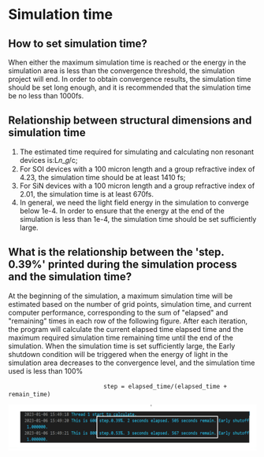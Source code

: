 # Simulation time
## How to set simulation time? 

When either the maximum simulation time is reached or the energy in the simulation area is less than the convergence threshold, the simulation project will end. In order to obtain convergence results, the simulation time should be set long enough, and it is recommended that the simulation time be no less than 1000fs.

## Relationship between structural dimensions and simulation time

1. The estimated time required for simulating and calculating non resonant devices is:L𝑛_𝑔/c;
2. For SOI devices with a 100 micron length and a group refractive index of 4.23, the simulation time should be at least 1410 fs;
3. For SiN devices with a 100 micron length and a group refractive index of 2.01, the simulation time is at least 670fs.
4. In general, we need the light field energy in the simulation to converge below 1e-4. In order to ensure that the energy at the end of the simulation is less than 1e-4, the simulation time should be set sufficiently large.

## What is the relationship between the 'step. 0.39%' printed during the simulation process and the simulation time?
At the beginning of the simulation, a maximum simulation time will be estimated based on the number of grid points, simulation time, and current computer performance, corresponding to the sum of "elapsed" and "remaining" times in each row of the following figure. After each iteration, the program will calculate the current elapsed time elapsed time and the maximum required simulation time remaining time until the end of the simulation. When the simulation time is set sufficiently large, the Early shutdown condition will be triggered when the energy of light in the simulation area decreases to the convergence level, and the simulation time used is less than 100%
                               
                               step = elapsed_time/(elapsed_time + remain_time)


![](early_shutoff.png)     
                         